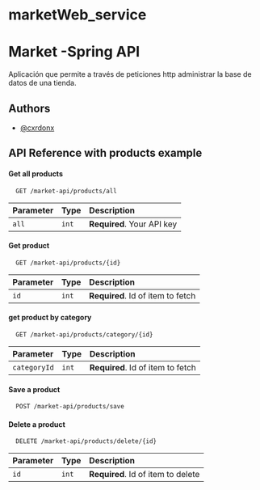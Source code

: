 # marketWeb_service
# Market -Spring API
Aplicación que permite a través de peticiones http administrar la base
de datos de una tienda.



## Authors

- [@cxrdonx](https://www.github.com/cxrdonx)

  
## API Reference with products example

#### Get all products

```http
  GET /market-api/products/all
```

| Parameter | Type     | Description                |
| :-------- | :------- | :------------------------- |
|   `all`   | `int`    | **Required**. Your API key |

#### Get product

```http
  GET /market-api/products/{id}
```

| Parameter | Type     | Description                       |
| :-------- | :------- | :-------------------------------- |
| `id`      | `int`    | **Required**. Id of item to fetch |

#### get product by category

```http
  GET /market-api/products/category/{id}
```

|   Parameter   | Type     | Description                       |
|   :--------   | :------- | :-------------------------------- |
| `categoryId`  | `int`    | **Required**. Id of item to fetch |

#### Save a product

```http
  POST /market-api/products/save
```

#### Delete a product
```http
  DELETE /market-api/products/delete/{id}
```

|   Parameter   | Type     | Description                       |
|   :--------   | :------- | :-------------------------------- |
|     `id `     | `int`    | **Required**. Id of item to delete |

  
